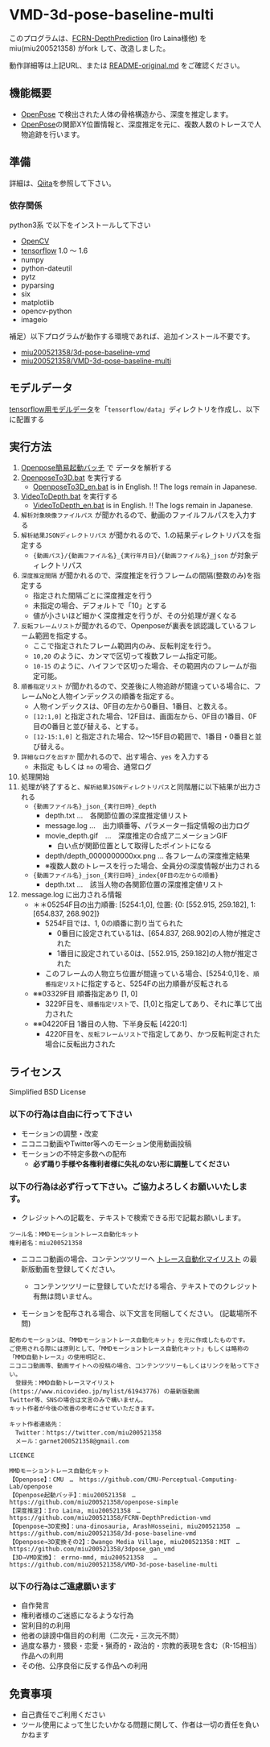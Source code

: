 # VMD-3d-pose-baseline-multi

このプログラムは、[FCRN-DepthPrediction](https://github.com/iro-cp/FCRN-DepthPrediction) \(Iro Laina様他\) を miu(miu200521358) がfork して、改造しました。

動作詳細等は上記URL、または [README-original.md](README-original.md) をご確認ください。

## 機能概要

- [OpenPose](https://github.com/CMU-Perceptual-Computing-Lab/openpose) で検出された人体の骨格構造から、深度を推定します。
- [OpenPose](https://github.com/CMU-Perceptual-Computing-Lab/openpose)の関節XY位置情報と、深度推定を元に、複数人数のトレースで人物追跡を行います。

## 準備

詳細は、[Qiita](https://qiita.com/miu200521358/items/d826e9d70853728abc51)を参照して下さい。

### 依存関係

python3系 で以下をインストールして下さい

- [OpenCV](http://opencv.org/)
- [tensorflow](https://www.tensorflow.org/) 1.0 ～ 1.6
- numpy
- python-dateutil
- pytz
- pyparsing
- six
- matplotlib
- opencv-python
- imageio

補足）以下プログラムが動作する環境であれば、追加インストール不要です。
 - [miu200521358/3d-pose-baseline-vmd](https://github.com/miu200521358/3d-pose-baseline-vmd)
 - [miu200521358/VMD-3d-pose-baseline-multi](https://github.com/miu200521358/VMD-3d-pose-baseline-multi)

## モデルデータ

[tensorflow用モデルデータ](http://campar.in.tum.de/files/rupprecht/depthpred/NYU_FCRN-checkpoint.zip)を「`tensorflow/data`」ディレクトリを作成し、以下に配置する

## 実行方法

1. [Openpose簡易起動バッチ](https://github.com/miu200521358/openpose-simple) で データを解析する
1. [OpenposeTo3D.bat](OpenposeTo3D.bat) を実行する
	- [OpenposeTo3D_en.bat](OpenposeTo3D_en.bat) is in English. !! The logs remain in Japanese.
1. [VideoToDepth.bat](VideoToDepth.bat) を実行する
	- [VideoToDepth_en.bat](VideoToDepth_en.bat) is in English. !! The logs remain in Japanese.
1. `解析対象映像ファイルパス` が聞かれるので、動画のファイルフルパスを入力する
1. `解析結果JSONディレクトリパス` が聞かれるので、1.の結果ディレクトリパスを指定する 
	- `{動画パス}/{動画ファイル名}_{実行年月日}/{動画ファイル名}_json` が対象ディレクトリパス
1. `深度推定間隔` が聞かれるので、深度推定を行うフレームの間隔(整数のみ)を指定する
    - 指定された間隔ごとに深度推定を行う
    - 未指定の場合、デフォルトで「10」とする
    - 値が小さいほど細かく深度推定を行うが、その分処理が遅くなる
1. `反転フレームリスト`が聞かれるので、Openposeが裏表を誤認識しているフレーム範囲を指定する。
	- ここで指定されたフレーム範囲内のみ、反転判定を行う。
	- `10,20` のように、カンマで区切って複数フレーム指定可能。
	- `10-15` のように、ハイフンで区切った場合、その範囲内のフレームが指定可能。
1. `順番指定リスト` が聞かれるので、交差後に人物追跡が間違っている場合に、フレームNoと人物インデックスの順番を指定する。
	- 人物インデックスは、0F目の左から0番目、1番目、と数える。
	- `[12:1,0]` と指定された場合、12F目は、画面左から、0F目の1番目、0F目の0番目と並び替える、とする。
	- `[12-15:1,0]` と指定された場合、12～15F目の範囲で、1番目・0番目と並び替える。
1. `詳細なログを出すか` 聞かれるので、出す場合、`yes` を入力する
    - 未指定 もしくは `no` の場合、通常ログ
1. 処理開始
1. 処理が終了すると、`解析結果JSONディレクトリパス`と同階層に以下結果が出力される
	- `{動画ファイル名}_json_{実行日時}_depth`
	    - depth.txt …　各関節位置の深度推定値リスト
	    - message.log …　出力順番等、パラメーター指定情報の出力ログ
	    - movie_depth.gif　…　深度推定の合成アニメーションGIF
	        - 白い点が関節位置として取得したポイントになる
	    - depth/depth_0000000000xx.png … 各フレームの深度推定結果
	    - ※複数人数のトレースを行った場合、全員分の深度情報が出力される
	- `{動画ファイル名}_json_{実行日時}_index{0F目の左からの順番}`
	    - depth.txt …　該当人物の各関節位置の深度推定値リスト
1. message.log に出力される情報
	- ＊＊05254F目の出力順番: [5254:1,0], 位置: {0: [552.915, 259.182], 1: [654.837, 268.902]}
		- 5254F目では、1, 0の順番に割り当てられた
			- 0番目に設定されている1は、[654.837, 268.902]の人物が推定された
			- 1番目に設定されている0は、[552.915, 259.182]の人物が推定された
		- このフレームの人物立ち位置が間違っている場合、[5254:0,1]を、`順番指定リスト`に指定すると、5254Fの出力順番が反転される
	- ※※03329F目 順番指定あり [1, 0]
		- 3229F目を、`順番指定リスト`で、[1,0]と指定してあり、それに準じて出力された
	- ※※04220F目 1番目の人物、下半身反転 [4220:1]
		- 4220F目を、`反転フレームリスト`で指定してあり、かつ反転判定された場合に反転出力された


## ライセンス
Simplified BSD License

### 以下の行為は自由に行って下さい

- モーションの調整・改変
- ニコニコ動画やTwitter等へのモーション使用動画投稿
- モーションの不特定多数への配布
    - **必ず踊り手様や各権利者様に失礼のない形に調整してください**

### 以下の行為は必ず行って下さい。ご協力よろしくお願いいたします。

- クレジットへの記載を、テキストで検索できる形で記載お願いします。

```
ツール名：MMDモーショントレース自動化キット
権利者名：miu200521358
```
- ニコニコ動画の場合、コンテンツツリーへ [トレース自動化マイリスト](https://www.nicovideo.jp/mylist/61943776) の最新版動画を登録してください。
    - コンテンツツリーに登録していただける場合、テキストでのクレジット有無は問いません。

- モーションを配布される場合、以下文言を同梱してください。 (記載場所不問)

```
配布のモーションは、「MMDモーショントレース自動化キット」を元に作成したものです。
ご使用される際には原則として、「MMDモーショントレース自動化キット」もしくは略称の「MMD自動トレース」の使用明記と、
ニコニコ動画等、動画サイトへの投稿の場合、コンテンツツリーもしくはリンクを貼って下さい。
　登録先：MMD自動トレースマイリスト(https://www.nicovideo.jp/mylist/61943776) の最新版動画
Twitter等、SNSの場合は文言のみで構いません。
キット作者が今後の改善の参考にさせていただきます。

キット作者連絡先：
　Twitter：https://twitter.com/miu200521358
　メール：garnet200521358@gmail.com

LICENCE

MMDモーショントレース自動化キット
【Openpose】：CMU　…　https://github.com/CMU-Perceptual-Computing-Lab/openpose
【Openpose起動バッチ】：miu200521358　…　https://github.com/miu200521358/openpose-simple
【深度推定】：Iro Laina, miu200521358　…　https://github.com/miu200521358/FCRN-DepthPrediction-vmd
【Openpose→3D変換】：una-dinosauria, ArashHosseini, miu200521358　…　https://github.com/miu200521358/3d-pose-baseline-vmd
【Openpose→3D変換その2】：Dwango Media Village, miu200521358：MIT　…　https://github.com/miu200521358/3dpose_gan_vmd
【3D→VMD変換】： errno-mmd, miu200521358 　…　https://github.com/miu200521358/VMD-3d-pose-baseline-multi
```

### 以下の行為はご遠慮願います

- 自作発言
- 権利者様のご迷惑になるような行為
- 営利目的の利用
- 他者の誹謗中傷目的の利用（二次元・三次元不問）
- 過度な暴力・猥褻・恋愛・猟奇的・政治的・宗教的表現を含む（R-15相当）作品への利用
- その他、公序良俗に反する作品への利用

## 免責事項

- 自己責任でご利用ください
- ツール使用によって生じたいかなる問題に関して、作者は一切の責任を負いかねます
